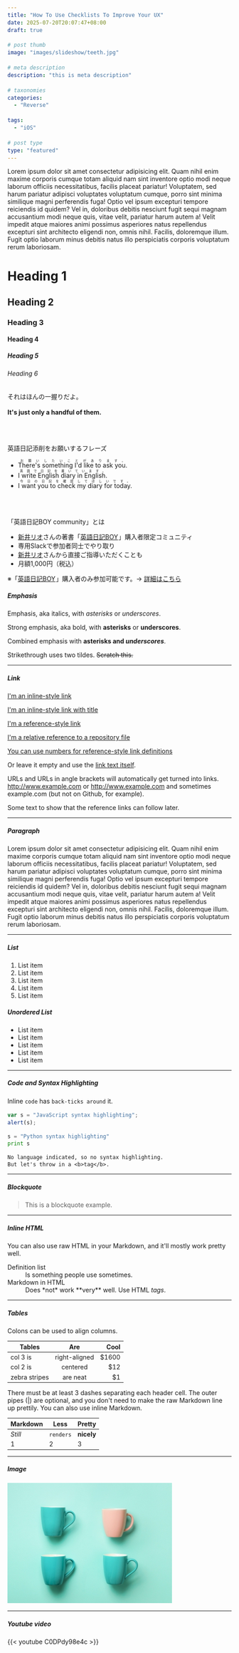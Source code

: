 ```yaml
---
title: "How To Use Checklists To Improve Your UX"
date: 2025-07-20T20:07:47+08:00
draft: true

# post thumb
image: "images/slideshow/teeth.jpg"

# meta description
description: "this is meta description"

# taxonomies
categories:
  - "Reverse"
  
tags:
  - "iOS"
 
# post type
type: "featured"
---
```


Lorem ipsum dolor sit amet consectetur adipisicing elit. Quam nihil enim maxime corporis cumque totam aliquid nam sint inventore optio modi neque laborum officiis necessitatibus, facilis placeat pariatur! Voluptatem, sed harum pariatur adipisci voluptates voluptatum cumque, porro sint minima similique magni perferendis fuga! Optio vel ipsum excepturi tempore reiciendis id quidem? Vel in, doloribus debitis nesciunt fugit sequi magnam accusantium modi neque quis, vitae velit, pariatur harum autem a! Velit impedit atque maiores animi possimus asperiores natus repellendus excepturi sint architecto eligendi non, omnis nihil. Facilis, doloremque illum. Fugit optio laborum minus debitis natus illo perspiciatis corporis voluptatum rerum laboriosam.

# Heading 1
## Heading 2
### Heading 3
#### Heading 4
##### Heading 5
###### Heading 6


<div class="summary-box">
    <p>それはほんの一握りだよ。<br><br>
        <strong>It's just only a handful of them.</strong>
    </p>
</div>

<br><br>

<div class="title-box"><span class="box-title">英語日記添削をお願いするフレーズ</span>
<p></p>
<ul>
    <li>
        <ruby>There's something I'd like to ask you.
            <rt>お願いしたいことがあります。</rt>
        </ruby>
    </li>
    <li>
        <ruby>I write English diary in English.
            <rt>英語で日記を書いています。</rt>
        </ruby>
    </li>
    <li>
        <ruby>I want you to check my diary for today.
            <rt>今日の日記を確認してほしいです。</rt>
        </ruby>
    </li>
</ul>
<p></p></div>


<br><br>

<div class="title-box"><span class="box-title">「英語日記BOY community」とは</span>
    <p></p>
    <ul>
        <li><a href="https://arairio.work/" target="_blank" rel="noopener">新井リオ</a>さんの著書「<a
                href="//af.moshimo.com/af/c/click?a_id=2243421&amp;p_id=170&amp;pc_id=185&amp;pl_id=4062&amp;url=https%3A%2F%2Fwww.amazon.co.jp%2Fdp%2FB0833NVKD3"
                rel="nofollow" target="_blank">英語日記BOY</a><img
                src="//i.moshimo.com/af/i/impression?a_id=2243421&amp;p_id=170&amp;pc_id=185&amp;pl_id=4062"
                alt="" width="1" height="1" style="border:0">」購入者限定コミュニティ
        </li>
        <li>専用Slackで参加者同士でやり取り</li>
        <li><a href="https://arairio.work/" target="_blank" rel="noopener">新井リオ</a>さんから直接ご指導いただくことも
        </li>
        <li>月額1,000円（税込）</li>
    </ul>
    ※「<a href="//af.moshimo.com/af/c/click?a_id=2243421&amp;p_id=170&amp;pc_id=185&amp;pl_id=4062&amp;url=https%3A%2F%2Fwww.amazon.co.jp%2Fdp%2FB0833NVKD3"
         rel="nofollow" target="_blank">英語日記BOY</a><img
            src="//i.moshimo.com/af/i/impression?a_id=2243421&amp;p_id=170&amp;pc_id=185&amp;pl_id=4062"
            alt="" width="1" height="1" style="border:0">」購入者のみ参加可能です。-&gt; <a
            href="https://community.camp-fire.jp/projects/view/219418" target="_blank"
            rel="noopener">詳細はこちら</a>
    <p></p></div>

##### Emphasis

Emphasis, aka italics, with *asterisks* or _underscores_.

Strong emphasis, aka bold, with **asterisks** or __underscores__.

Combined emphasis with **asterisks and _underscores_**.

Strikethrough uses two tildes. ~~Scratch this.~~

<hr>

##### Link
[I'm an inline-style link](https://www.google.com)

[I'm an inline-style link with title](https://www.google.com "Google's Homepage")

[I'm a reference-style link][Arbitrary case-insensitive reference text]

[I'm a relative reference to a repository file](../blob/master/LICENSE)

[You can use numbers for reference-style link definitions][1]

Or leave it empty and use the [link text itself].

URLs and URLs in angle brackets will automatically get turned into links.
http://www.example.com or <http://www.example.com> and sometimes
example.com (but not on Github, for example).

Some text to show that the reference links can follow later.

[arbitrary case-insensitive reference text]: https://www.mozilla.org
[1]: http://slashdot.org
[link text itself]: http://www.reddit.com

<hr>

##### Paragraph

Lorem ipsum dolor sit amet consectetur adipisicing elit. Quam nihil enim maxime corporis cumque totam aliquid nam sint inventore optio modi neque laborum officiis necessitatibus, facilis placeat pariatur! Voluptatem, sed harum pariatur adipisci voluptates voluptatum cumque, porro sint minima similique magni perferendis fuga! Optio vel ipsum excepturi tempore reiciendis id quidem? Vel in, doloribus debitis nesciunt fugit sequi magnam accusantium modi neque quis, vitae velit, pariatur harum autem a! Velit impedit atque maiores animi possimus asperiores natus repellendus excepturi sint architecto eligendi non, omnis nihil. Facilis, doloremque illum. Fugit optio laborum minus debitis natus illo perspiciatis corporis voluptatum rerum laboriosam.

<hr>

##### List

1. List item
2. List item
3. List item
4. List item
5. List item

##### Unordered List

* List item
* List item
* List item
* List item
* List item

<hr>

##### Code and Syntax Highlighting

Inline `code` has `back-ticks around` it.

```javascript
var s = "JavaScript syntax highlighting";
alert(s);
```

```python
s = "Python syntax highlighting"
print s
```

```
No language indicated, so no syntax highlighting.
But let's throw in a <b>tag</b>.
```

<hr>

##### Blockquote

> This is a blockquote example.

<hr>

##### Inline HTML

You can also use raw HTML in your Markdown, and it'll mostly work pretty well.

<dl>
  <dt>Definition list</dt>
  <dd>Is something people use sometimes.</dd>

  <dt>Markdown in HTML</dt>
  <dd>Does *not* work **very** well. Use HTML <em>tags</em>.</dd>
</dl>


<hr>

##### Tables

Colons can be used to align columns.

| Tables        | Are           | Cool  |
| ------------- |:-------------:| -----:|
| col 3 is      | right-aligned | $1600 |
| col 2 is      | centered      |   $12 |
| zebra stripes | are neat      |    $1 |

There must be at least 3 dashes separating each header cell.
The outer pipes (|) are optional, and you don't need to make the
raw Markdown line up prettily. You can also use inline Markdown.

Markdown | Less | Pretty
--- | --- | ---
*Still* | `renders` | **nicely**
1 | 2 | 3

<hr>

##### Image

![image](../../images/post/covers/post-1.jpg)

<hr>

##### Youtube video

{{< youtube C0DPdy98e4c >}}
